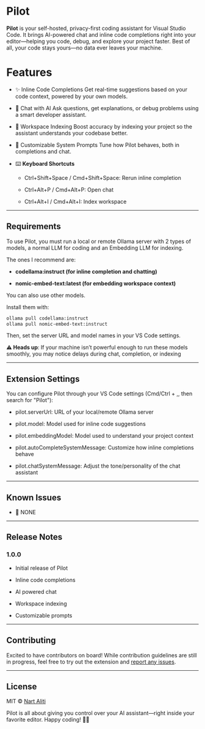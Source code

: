 # Pilot

**Pilot** is your self-hosted, privacy-first coding assistant for Visual Studio Code. It brings AI-powered chat and inline code completions right into your editor—helping you code, debug, and explore your project faster. Best of all, your code stays yours—no data ever leaves your machine.

# Features

- ✨ Inline Code Completions
  Get real-time suggestions based on your code context, powered by your own models.

- 💬 Chat with AI
  Ask questions, get explanations, or debug problems using a smart developer assistant.

- 📁 Workspace Indexing
  Boost accuracy by indexing your project so the assistant understands your codebase better.

- 🧠 Customizable System Prompts
  Tune how Pilot behaves, both in completions and chat.

- ⌨️ **Keyboard Shortcuts**

  - Ctrl+Shift+Space / Cmd+Shift+Space: Rerun inline completion

  - Ctrl+Alt+P / Cmd+Alt+P: Open chat

  - Ctrl+Alt+I / Cmd+Alt+I: Index workspace

---

## Requirements

To use Pilot, you must run a local or remote Ollama server with 2 types of models, a normal LLM for coding and an Embedding LLM for indexing.

The ones I recommend are:

- **codellama:instruct (for inline completion and chatting)**

- **nomic-embed-text:latest (for embedding workspace context)**

You can also use other models.

Install them with:

```bash
ollama pull codellama:instruct
ollama pull nomic-embed-text:instruct
```

Then, set the server URL and model names in your VS Code settings.

**⚠️ Heads up**: If your machine isn’t powerful enough to run these models smoothly, you may notice delays during chat, completion, or indexing

---

## Extension Settings

You can configure Pilot through your VS Code settings (Cmd/Ctrl + ,, then search for "Pilot"):

- pilot.serverUrl: URL of your local/remote Ollama server

- pilot.model: Model used for inline code suggestions

- pilot.embeddingModel: Model used to understand your project context

- pilot.autoCompleteSystemMessage: Customize how inline completions behave

- pilot.chatSystemMessage: Adjust the tone/personality of the chat assistant

---

## Known Issues

- 🚫 NONE

---

## Release Notes

### 1.0.0

- Initial release of Pilot

- Inline code completions

- AI powered chat

- Workspace indexing

- Customizable prompts

---

## Contributing

Excited to have contributors on board! While contribution guidelines are still in progress, feel free to try out the extension and [report any issues](https://github.com/alitinart/pilot/issues).

---

## License

MIT © [Nart Aliti](https://github.com/alitinart)

Pilot is all about giving you control over your AI assistant—right inside your favorite editor. Happy coding! 🧑‍💻
